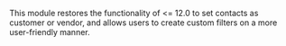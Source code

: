 This module restores the functionality of \<= 12.0 to set contacts as
customer or vendor, and allows users to create custom filters on a more
user-friendly manner.
